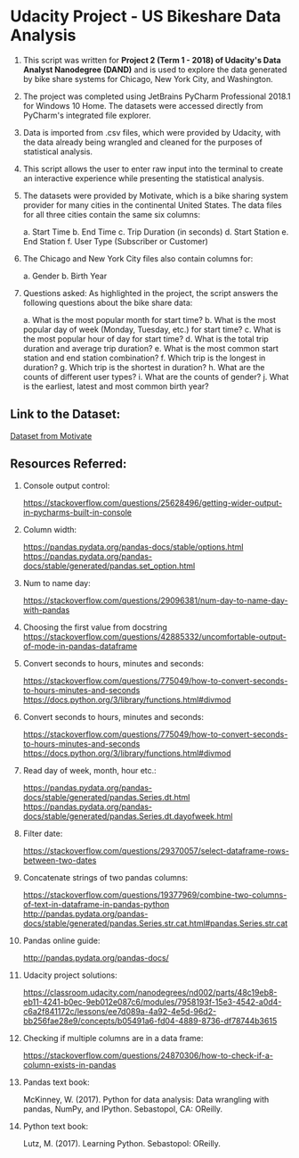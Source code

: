 # Udacity Project - US Bikeshare Data Analysis

1. This script was written for **Project 2 (Term 1 - 2018) of Udacity's Data Analyst Nanodegree (DAND)** and is used to explore the data generated by bike share systems for Chicago, New York City, and Washington. 

2. The project was completed using JetBrains PyCharm Professional 2018.1 for Windows 10 Home. The datasets were accessed directly from PyCharm's integrated file explorer.

3. Data is imported from .csv files, which were provided by Udacity, with the data already being wrangled and cleaned for the purposes of statistical analysis. 

4. This script allows the user to enter raw input into the terminal to create an interactive experience while presenting the statistical analysis.

5. The datasets were provided by Motivate, which is a bike sharing system provider for many cities in the continental United States. The data files for all three cities contain the same six columns:

     a. Start Time
     b. End Time
     c. Trip Duration (in seconds)
     d. Start Station
     e. End Station
     f. User Type (Subscriber or Customer)

6. The Chicago and New York City files also contain columns for:

     a. Gender
     b. Birth Year

7. Questions asked: As highlighted in the project, the script answers the following questions about the bike share data:

     a. What is the most popular month for start time?
     b. What is the most popular day of week (Monday, Tuesday, etc.) for start time?
     c. What is the most popular hour of day for start time?
     d. What is the total trip duration and average trip duration?
     e. What is the most common start station and end station combination?
     f.  Which trip is the longest in duration?
     g. Which trip is the shortest in duration?
     h. What are the counts of different user types?
     i.  What are the counts of gender?
     j.  What is the earliest, latest and most common birth year?

## Link to the Dataset:
[Dataset from Motivate](https://s3.amazonaws.com/video.udacity-data.com/topher/2018/March/5aab379c_bikeshare-2/bikeshare-2.zip)

## Resources Referred:

1. Console output control:
   
   https://stackoverflow.com/questions/25628496/getting-wider-output-in-pycharms-built-in-console

2. Column width:
   
   https://pandas.pydata.org/pandas-docs/stable/options.html
   https://pandas.pydata.org/pandas-docs/stable/generated/pandas.set_option.html

3. Num to name day:
   
    https://stackoverflow.com/questions/29096381/num-day-to-name-day-with-pandas

4. Choosing the first value from docstring
    https://stackoverflow.com/questions/42885332/uncomfortable-output-of-mode-in-pandas-dataframe

5. Convert seconds to hours, minutes and seconds:
   
    https://stackoverflow.com/questions/775049/how-to-convert-seconds-to-hours-minutes-and-seconds
    https://docs.python.org/3/library/functions.html#divmod

6. Convert seconds to hours, minutes and seconds:

    https://stackoverflow.com/questions/775049/how-to-convert-seconds-to-hours-minutes-and-seconds
    https://docs.python.org/3/library/functions.html#divmod

7. Read day of week, month, hour etc.:

    https://pandas.pydata.org/pandas-docs/stable/generated/pandas.Series.dt.html
    https://pandas.pydata.org/pandas-docs/stable/generated/pandas.Series.dt.dayofweek.html

8. Filter date:

    https://stackoverflow.com/questions/29370057/select-dataframe-rows-between-two-dates

9. Concatenate strings of two pandas columns:

    https://stackoverflow.com/questions/19377969/combine-two-columns-of-text-in-dataframe-in-pandas-python
    http://pandas.pydata.org/pandas-docs/stable/generated/pandas.Series.str.cat.html#pandas.Series.str.cat

10. Pandas online guide:
	
    http://pandas.pydata.org/pandas-docs/

10. Udacity project solutions:

    https://classroom.udacity.com/nanodegrees/nd002/parts/48c19eb8-eb11-4241-b0ec-9eb012e087c6/modules/7958193f-15e3-4542-a0d4-c6a2f841172c/lessons/ee7d089a-4a92-4e5d-96d2-bb256fae28e9/concepts/b05491a6-fd04-4889-8736-df78744b3615

11. Checking if multiple columns are in a data frame:

    https://stackoverflow.com/questions/24870306/how-to-check-if-a-column-exists-in-pandas

12. Pandas text book:

    McKinney, W. (2017). Python for data analysis: Data wrangling with pandas, NumPy, and IPython. Sebastopol, CA: OReilly.

13. Python text book:

    Lutz, M. (2017). Learning Python. Sebastopol: OReilly.
